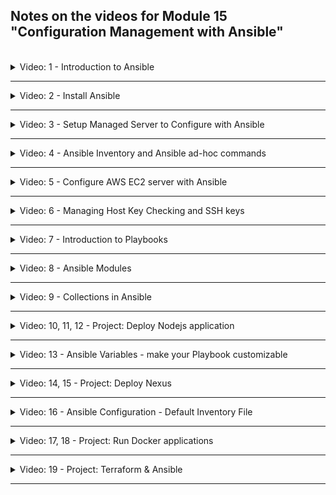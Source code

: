 ## Notes on the videos for Module 15 "Configuration Management with Ansible"
<br />

<details>
<summary>Video: 1 - Introduction to Ansible</summary>
<br />

Ansible is a tool to automate IT tasks, such as configure systems, deploy software or orchestrate more advanced IT tasks. Use Cases for Ansible are repetitive tasks like updates, backups, create users & assign permissions, system reboots, etc. When you need the same configuration on many servers, Ansible lets you update all the servers at the same time.

Ansible advantages:
- instead of ssh into all remote server, execute tasks from your own machine
- configuration/installation/deployment steps in a single yaml file
- re-use same the file multiple times for different environments
- more reliable and less error prone
- supporting all infrastructure from OS to cloud providers

Ansible is agentless. It connects to remote servers using simple SSH, no special agent is required.

### Ansible Modules
A module is a reusable, standalone script (in yaml format) that Ansible runs on your behalf. Modules are fine granular, performing one small specific task like creating or copying a file, installing an nginx server, starting an nginx server, starting a Docker container, creating a cloud instance, etc. Ansible provides hundreds of Modules for all sorts of tasks. Modules get pushed to the target server, do their work and get removed again.

### Ansible Playbooks
A Playbook groups multiple modules together, which get executed in order from top to bottom. With a Playbook, you can orchestrate steps of any manual ordered process.

A playbook consists of one or more "plays" in an ordered list. Each play executes part of the overall goal of the playbook. A play runs one or more tasks. Each task calls an Ansible module.

Example:
```yaml
# play for webservers
- name: install and start nginx server # description of the play
  hosts: webservers # defines where the following tasks should get executed
  remote_user: root # defines with which user the tasks should be executed

  tasks:
    - name: create directory for nginx # description of the task
      file:                            # module name
        path: /path/to/nginx/dir       # arguments
        state: directory

    - name: install nginx latest version
      yum:
        name: nginx
        state: latest

    - name: start nginx
      service:
        name: nginx
        state: started

# play for databases
- name: rename table, set owner and truncate it
  hosts: databases
  remote_user: root
  vars: # define variables
    tablename: foo

  tasks:
    - name: rename table bar to {{ tablename }}
      postgresql_table:
        table: bar
        rename: {{ tablename }}

    - name: set owner to some user
      postgresql_table:
        table: {{ tablename }}
        owner: someuser

    - name: truncate table {{ tablename }}
      postgresql_table:
        table: {{ tablename }}
        truncate: yes
```

The `hosts` attribute defines a target name which is mapped to hostnames or IP addresses in the Ansible inventory list, containing all the machines involved in task executions:

```yaml
[webservers]
web1.myserver.com # hostnames
web2.myserver.com

[databases]
10.24.0.7 # or IP addresses
10.24.0.8
```

### Ansible for Docker
With Ansible you can create alternative to Dockerfile, which is more powerful. It lets you manage both the Docker container and its host. I also allows you to reproduce the application not only in a Docker container but across many other environments like a Vagrant container, a clound instance, a bare metal machine, etc. 

### Ansible Tower
Ansible Tower is a web-based solution from RedHat that makes Ansible more easy to use. It simplifies tasks like
- centrally store automation tasks
- across teams
- configure permissions
- manage inventory

### Alternatives
Alternatives for Ansible are Puppet and Chef. But they use Ruby as their configuration language which needs more efford to learn than yaml. And the are not agentless, so you have to install the tool on each server you want to manage, and you need to manage updates of these tools on each server. These may be reasons why Ansible has become more widely accepted.

</details>

*****

<details>
<summary>Video: 2 - Install Ansible</summary>
<br />

You can install Ansible either on your local machine or on a remote server. The machine that runs Ansible is called the "Control Node". It manages the target servers. Windows is not supported for the control node.

To install Ansible on a Mac, just execute

```sh
brew update
brew install ansible
```

Ansible is written in Python. So Python must be installed as a prerequisite. If Python is already installed, Ansilbe may be installed using Python's package manager pip:

```python
pip install ansible
```

See also: [Installation Guide](https://docs.ansible.com/ansible/latest/installation_guide/intro_installation.html)

</details>

*****

<details>
<summary>Video: 3 - Setup Managed Server to Configure with Ansible</summary>
<br />

In order to have two servers we can configure using Ansible, we create two Droplets on DigitalOcean. So login to your DigitalOcean account and create two Droplets (Ubuntu, Frankfurt, Shared CPU, Regular, 2GB / 1CPU). Use the SSH key created in previous modules. Optionally set the hostnames to 'ubuntu-ansible-1' and 'ubuntu-ansible-2'.

On Linux servers Ansible requires Python to be installed. This is already the case on DigitalOcean Droplets. (On Windows servers PowerShell is required.)

</details>

*****

<details>
<summary>Video: 4 - Ansible Inventory and Ansible ad-hoc commands</summary>
<br />

The Ansible Inventory is a file containing data about the remote hosts and how to connect to them:
- Host IP-address or Host DNS-name
- SSH Private Key
- SSH User

```yaml
209.38.196.102 ansible_ssh_private_key_file=~/.ssh/id_ed25519 ansible_user=root
209.38.196.11  ansible_ssh_private_key_file=~/.ssh/id_ed25519 ansible_user=root
```

### Grouping Hosts
To address multiple servers, the hosts may be grouped based on their functionality or geo location etc. SSH key and user can be defined for whole groups:

```yaml
[droplets]
209.38.196.102
209.38.196.11

[droplets:vars]
ansible_ssh_private_key_file=~/.ssh/id_ed25519
ansible_user=root
```

You can create groups that track
- where: datacenter, region
- what: database servers, web servers, etc.
- when: which stage e.g. dev, test, prod

Hosts may be added to more than one group.

### Ad-hoc Commands
Ad-hoc commands are not stored for future uses. They are just a fast way to interact with the managed hosts.

```sh
# format
ansible [pattern] -i [inventory-file] -m [module] -a "[module options]"

# examples
ansible 209.38.196.102 -i ~/.ansible/hosts -m ping 
ansible droplets -i ~/.ansible/hosts -m ping 
ansible all -i ~/.ansible/hosts -m ping # "all" is an implicit group containing every host
```

</details>

*****

<details>
<summary>Video: 5 - Configure AWS EC2 server with Ansible</summary>
<br />

Login to you AWS Management Console account and create two EC2 instances. Add an inbound rule to the used security group allowing SSH connections from your local machine's IP address. As soon as both instances have been fully initialized, manually ssh into both instances to add their fingerprints to the known_hosts file. Then add an 'ec2' group with their public hostnames to the ansible inventory file:

```yaml
[ec2]
ec2-18-192-42-239.eu-central-1.compute.amazonaws.com
ec2-18-184-157-86.eu-central-1.compute.amazonaws.com

[ec2:vars]
ansible_ssh_private_key_file=~/.ssh/ec2-key-pair.pem
ansible_user=ec2-user
```

Now execute the ping command to test the configuration:
```sh
ansible ec2 -i ~/.ansible/hosts -m ping
# [WARNING]: Platform linux on host ec2-18-184-157-86.eu-central-1.compute.amazonaws.com is using the discovered Python interpreter at /usr/bin/python3.9, but future installation of another Python interpreter could change the meaning of that path. 
# See https://docs.ansible.com/ansible-core/2.15/reference_appendices/interpreter_discovery.html for more information.
# ec2-18-184-157-86.eu-central-1.compute.amazonaws.com | SUCCESS => {
#     "ansible_facts": {
#         "discovered_interpreter_python": "/usr/bin/python3.9"
#     },
#     "changed": false,
 #    "ping": "pong"
# }
# ...
```

To get rid of the warning message we open the referenced [documentation page](https://docs.ansible.com/ansible-core/2.15/reference_appendices/interpreter_discovery.html) and learn:

To control the discovery behavior:
- for individual hosts and groups, use the ansible_python_interpreter inventory variable
- globally, use the interpreter_python key in the [defaults] section of ansible.cfg

So we add the following line to the [ec2:vars] section of the Ansible inventory file:
```yaml
ansible_python_interpreter=/usr/bin/python3.9
```

Don't forget to terminate the EC2 instances when you have finished these tasks.

</details>

*****

<details>
<summary>Video: 6 - Managing Host Key Checking and SSH keys</summary>
<br />

When ssh-ing into a server for the first time, Ansible asks us, whether we want to accept the connection or not:
```sh
# The authenticity of host '209.38.196.102 (209.38.196.102)' can't be established.
# ED25519 key fingerprint is SHA256:3kgtPoGZ/6t9OOM0RQ47hxiStqFtkPwmTl8aVqHMhHI.
# This key is not known by any other names
# Are you sure you want to continue connecting (yes/no/[fingerprint])? 
```

To suppress this interactive part, we have two options:
- for long living servers, we can add the server's fingerprint to the `~/.ssh/known_hosts` file by manually ssh-ing into into it once; if the server doesn't know our public key yet, two steps are necessary: first, add the server's fingerprint to our `~/.ssh/known_hosts` file by executing `ssh-keyscan -H <server-ip> >> ~/.ssh/known_hosts` and second, add our public key to the server's `~/.ssh/authorized_keys` file by executing `ssh-copy-id root@<server-ip>`
- for ephemeral servers that are dynamically created and destroyed after a short time, it is also possible to disable the whole host key checking; this is done in the ansible configuration file; default locations for this file are `/etc/ansible/ansible.cfg` and `~/.ansible.cfg`; add the following content to `~/.ansible.cfg`:
  ```yaml
  [defaults]
  host_key_checking=False
  ```
  see [config documentation](https://docs.ansible.com/ansible-core/2.15/reference_appendices/config.html)

</details>

*****

<details>
<summary>Video: 7 - Introduction to Playbooks</summary>
<br />

Ansible is an Infrastructure-As-Code tool, so Ansible configuration files are treated like code and saved in a source control system e.g. Git.

Create a project folder called 'ansible' containing a 'hosts' file and a project specific configuration file:

_ansible/hosts_
```yaml
[webserver]
209.38.196.102
209.38.196.11

[webserver:vars]
ansible_ssh_private_key_file=~/.ssh/id_ed25519
ansible_user=root
```
_ansible/ansible.cfg_
```cfg
[defaults]
inventory=./hosts
host_key_checking=False
```

### A Simple Playbook
A Playbook can have multiple "plays". A play is a group of ordered "tasks". Plays and tasks run in order from top to bottom.

Create a file called simple-playbook.yaml with the following content:\
_ansible/simple-playbook.yaml_
```yaml
- name: Configure nginx web server
  hosts: webserver
  tasks:
    - name: Install nginx server
      apt:
        name: nginx
        state: latest
    - name: Start nginx server
      service:
        name: nginx
        state: started
```

Execute the playbook with the following command:
```sh
ansible-playbook simple-playbook.yaml

# PLAY [Configure nginx web server] ****************************************************************************************
# 
# TASK [Gathering Facts] ***************************************************************************************************
# ok: [209.38.196.11]
# ok: [209.38.196.102]
# 
# TASK [Install nginx server] **********************************************************************************************
# changed: [209.38.196.11]
# changed: [209.38.196.102]
# 
# TASK [Start nginx server] ************************************************************************************************
# ok: [209.38.196.102]
# ok: [209.38.196.11]
# 
# PLAY RECAP ***************************************************************************************************************
# 209.38.196.102             : ok=3    changed=1    unreachable=0    failed=0    skipped=0    rescued=0    ignored=0   
# 209.38.196.11              : ok=3    changed=1    unreachable=0    failed=0    skipped=0    rescued=0    ignored=0 
```

The task "Gathering Facts" is part of the "Gather Facts" module of Ansible, which is automatically called by playbooks to gather useful variables about remote hosts, that you can use in the playbooks. So Ansible provides many facts about the system automatically. (If you want to suppress this step for a play, you can add `gather_facts: no` before the `tasks`.)

The "RECAP" play is also called automatically to display a summary of the things that have been done on the remote servers.

### Installing a Specific Version
If you want to install a specific package version of nginx, you can adjust the task like this:
```yaml
    - name: Install nginx server
      apt:
        name: nginx=1.18.0-0ubuntu1 # <-- wildcards are also supported, e.g. 1.18.*
        state: present              # <--
```

### Ansible Idempotency
Most Ansible modules check whether the desired state has already been achieved. If so, they exit without performing any actions.

Execute the previous playbook again to see that no changes will be applied.

### Cleanup
To stop and uninstall nginx, execute the following playbook:
```yaml
- name: Configure nginx web server
  hosts: webserver
  tasks:
    - name: Stop nginx server
      service:
        name: nginx
        state: stopped
    - name: Uninstall nginx server
      apt:
        name: nginx=1.18.*
        state: absent
```

</details>

*****

<details>
<summary>Video: 8 - Ansible Modules</summary>
<br />

Modules (also referred to as "task plugins") are the main building blocks of Ansible playbooks. Ansible executes a module usually on the remote server and collects return values.

Reference the [complete module index](https://docs.ansible.com/ansible/latest/collections/index_module.html) or the [module index grouped by category](https://docs.ansible.com/ansible/2.9/modules/modules_by_category.html), where you find descriptions on how to use the module and which parameters you can configure with what values.

</details>

*****

<details>
<summary>Video: 9 - Collections in Ansible</summary>
<br />

Until Ansible version 2.9 all modules were included in a single repository and packaged together with the Ansible core in one `ansible` package. As Ansible grew and thousands of modules have been added, in Ansible 2.10 and later the modules and plugins have been separated from the core and moved to various "collections" in different repositories. When installing Ansible now, two packages get installed: `ansible-base` containing the core functionality and `ansible` containing all the modules and plugins.

Collections are a packaging format for bundling and distributing Ansible content like playbooks, modules, plugins, etc. E.g. a Docker collection may contain playbooks, modules and plugins needed to work with Docker containers.

In the built-in collection [ansible.builtin](https://docs.ansible.com/ansible/latest/collections/ansible/builtin/index.html#plugins-in-ansible-builtin) you'll find the `apt` module, the `service` module or the `gather_facts` we used or mentioned in a previous video.

Collections, which are not built-in can be installed from [Ansible Galaxy](https://galaxy.ansible.com/) which is an online hub for finding and sharing Ansible community content (comparable to Terrform registry, PyPI etc.).

It also provides a CLI utility to list and install collections:
```sh
ansible-galaxy collection list
ansible-galaxy collection install amazon.aws
```

When using modules of the built-in collection, it is not necessary to specify the fully qualified name (`<namespace>.<collection>.<module>`), e.g. `apt` instead of `ansible.builtin.apt`. 

 If you have a large Ansible project with lots of playbooks, modules and plugins, you can also [create your own collection](https://docs.ansible.com/ansible/latest/dev_guide/developing_collections.html) bundling all these components and making it easier to share it with other developers or teams.

</details>

*****

<details>
<summary>Video: 10, 11, 12 - Project: Deploy Nodejs application</summary>
<br />

In the first demo project we are going to deploy a Nodejs application on a DigitalOcean droplet using Ansible. This includes the following steps:
- create a droplet on DigitalOcean
- write an Ansible playbook to
  - install node and npm on the droplet
  - copy the nodejs artifact and unpack it
  - create an application specific Linux user
  - start the application with this user
  - verify that the application is running successfully

See [demo project 1](./demo-projects/1-nodejs-application-deployment/).

</details>

*****

<details>
<summary>Video: 13 - Ansible Variables - make your Playbook customizable</summary>
<br />

Variables can be used to parameterize your Playbook to make it customizable so we can use the same Ansbile script for different environments, by substituting some dynamic values.

See the [documentation](https://docs.ansible.com/ansible/latest/playbook_guide/playbooks_variables.html).

### Registered Variables
With "register" you can create variables from the output of an Ansible task. This variable can be used in any later task in your Play.

```yaml
  tasks:
    - name: Ensure app is running
      shell: ps aux | grep node
      register: app_status # register the return value of the shell module into a variable
    - name: Print out the result
      debug: msg={{ app_status.stdout_lines }} # print the stdout of the shell command (which is part of the shell module's return value)
```

The variables can be referenced using double curly braces. If the curly braces directly follow the attribute, you must quote the whole expression to create valid YAML syntax:

```yaml
  tasks:
    - name: Unpack the nodejs file
      unarchive:
        src: "{{ node_file_location }}"
```

### Naming of variables
- Wrong: Playbook keywords, such as environment
- Valid: Letters, numbers and underscores
- Should always start with a letter
- Wrong: linux-name, linux name, linux.name or 12
- Valid: linux_name

### Variables Defined in a Playbook
Variables can be definied directly within the playbook:
```yaml
- name: Deploy nodejs application
  hosts: 134.209.244.217
  become: yes
  become_user: demo
  vars:                       # <-- variable definition
    - version: 1.0.0          # <--
    - user_home: /home/demo   # <--
  tasks:
    - name: Copy application tar file to the server and unpack it there
      unarchive:
        src: ../nodejs-app-{{ version }}.tgz            # <-- variable usage
        dest: {{ user_home }}/                          # <--
    - name: Install dependencies
      npm:
        path: {{ user_home }}/package                   # <--
    - name: Start application
      command: node {{ user_home }}/package/app/server  # <--
      async: 1000
      poll: 0
```

### Passing Variables on the Command Line
To make the Playbook configurable, you don't define the variables within the Playbook, but rather pass them in from the command line:
```sh
ansible-playbook playbook.yaml -e "version=1.0.0 user_home=/home/demo"
```

The long version of `-e` is `--extra-vars`.

### External Variables File
Setting the variable values on the command line gets very inconvenient when the number of variables increases. Ansible also supports the usage of a separate file where all the variables are defined.

_playbook.yaml_
```yaml
```yaml
- name: Deploy nodejs application
  hosts: 134.209.244.217
  become: yes
  become_user: demo
  vars_files:                 # <--
    - project-vars            # <--
```

_project-vars_
```yaml
version: 1.0.0
user_home: /home/demo
```

</details>

*****

<details>
<summary>Video: 14, 15 - Project: Deploy Nexus</summary>
<br />

In the second demo project we are going to deploy Nexus on a DigitalOcean droplet using Ansible. This includes the following steps:
- create a droplet on DigitalOcean
- write an Ansible playbook to
  - install Java and net-tools on the droplet
  - download and unpack Nexus installer
  - create a nexus user to own nexus folders
  - start Nexus with this user
  - verify that Nexus is running successfully

See [demo project 2](./demo-projects/2-nexus-deployment/).

</details>

*****

<details>
<summary>Video: 16 - Ansible Configuration - Default Inventory File</summary>
<br />

As Ansible is an "Infrastructure as Code" tool, its playbooks, inventory files, configuration files etc. should be checked in to a Git repository.

### Configure Inventory Default Location
Ansible supports several sources for configuring its behavior, including an ini file named `ansible.cfg`. You can configure the file globally or for each project, by creating ansible.cfg file in the project. Within this configuration file you can specify the path to the inventory like this:

```yaml
[defaults]
inventory=./hosts
```

See [Ansible Configuration Settings](https://docs.ansible.com/ansible/latest/reference_appendices/config.html)

</details>

*****

<details>
<summary>Video: 17, 18 - Project: Run Docker applications</summary>
<br />

In the third demo project we are going to run a Docker container on an AWS EC2 instance using Ansible. This includes the following steps:
- create an EC2 instance on AWS
- write an Ansible playbook to
  - install Docker and Docker Compose on the EC2 instance
  - copy a docker-compose file onto the EC2 instance
  - start the Docker containers specified in this docker-compose file

See [demo project 3](./demo-projects/3-run-docker-applications/).

</details>

****

<details>
<summary>Video: 19 - Project: Terraform & Ansible</summary>
<br />

In the third demo project we provisioned an EC2 instance using Terraform and then switched to Ansible to configure this instance and run a Docker container on it. But we had to manually copy the IP address of the EC2 instance from the output of the Terraform execution and paste it into the Ansible inventory file. 

In the fourth demo project we want to eliminate this manual step and integrate the execution of the Ansible Playbook right in the Terraform configuration file.

See [demo project 4](./demo-projects/4-ansible-integration-in-terraform/).

</details>

****